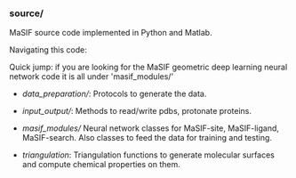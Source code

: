 ### source/
MaSIF source code implemented in Python and Matlab. 

Navigating this code: 

Quick jump: if you are looking for the MaSIF geometric deep learning neural network code it is all under 'masif_modules/'

+ *data_preparation/*: Protocols to generate the data. 

+ *input_output/*: Methods to read/write pdbs, protonate proteins. 

+ *masif_modules/* Neural network classes for MaSIF-site, MaSIF-ligand, MaSIF-search. Also classes to feed the data for training and testing.

+ *triangulation*: Triangulation functions to generate molecular surfaces and compute chemical properties on them.
